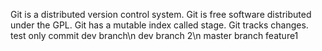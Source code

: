 Git is a distributed version control system.
Git is free software distributed under the GPL.
Git has a mutable index called stage.
Git tracks changes.
test only commit
dev branch\n
dev branch 2\n
master branch 
feature1

